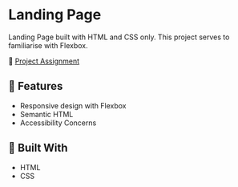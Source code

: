 # Landing Page

Landing Page built with HTML and CSS only. This project serves to familiarise with Flexbox.

📜 [Project Assignment](https://www.theodinproject.com/lessons/foundations-landing-page)

## 📱 Features

- Responsive design with Flexbox
- Semantic HTML
- Accessibility Concerns

## 🔩 Built With

- HTML
- CSS
